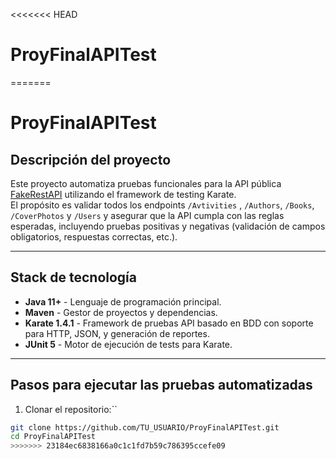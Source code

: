 <<<<<<< HEAD
# ProyFinalAPITest
=======
# ProyFinalAPITest

## Descripción del proyecto

Este proyecto automatiza pruebas funcionales para la API pública [FakeRestAPI](https://fakerestapi.azurewebsites.net/index.html) utilizando el framework de testing Karate.  
El propósito es validar todos los endpoints  `/Avtivities` , `/Authors`, `/Books`, `/CoverPhotos` y `/Users` y asegurar que la API cumpla con las reglas esperadas, incluyendo pruebas positivas y negativas (validación de campos obligatorios, respuestas correctas, etc.).

---

## Stack de tecnología

- **Java 11+** - Lenguaje de programación principal.  
- **Maven** - Gestor de proyectos y dependencias.  
- **Karate 1.4.1** - Framework de pruebas API basado en BDD con soporte para HTTP, JSON, y generación de reportes.  
- **JUnit 5** - Motor de ejecución de tests para Karate.  

---

## Pasos para ejecutar las pruebas automatizadas

1. Clonar el repositorio:``

```bash
git clone https://github.com/TU_USUARIO/ProyFinalAPITest.git
cd ProyFinalAPITest
>>>>>>> 23184ec6838166a0c1c1fd7b59c786395ccefe09
